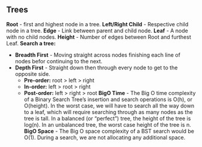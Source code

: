 ## Trees

**Root** - first and highest node in a tree.
**Left/Right Child** - Respective child node in a tree.
**Edge** - Link between parent and child node.
**Leaf** - A node with no child nodes.
**Height** - Number of edges between Root and furthest Leaf.
**Search a tree:**
- **Breadth First** - Moving straight across nodes finishing each line of nodes befor continuing to the next.
- **Depth First** - Straight down then through every node to get to the opposite side.
  - **Pre-order:** root > left > right
  - **In-order:** left > root > right
  - **Post-order:** left > right > root
**BigO Time** - The Big O time complexity of a Binary Search Tree’s insertion and search operations is O(h), or O(height). In the worst case, we will have to search all the way down to a leaf, which will require searching through as many nodes as the tree is tall. In a balanced (or “perfect”) tree, the height of the tree is log(n). In an unbalanced tree, the worst case height of the tree is n.
**BigO Space** - The Big O space complexity of a BST search would be O(1). During a search, we are not allocating any additional space.